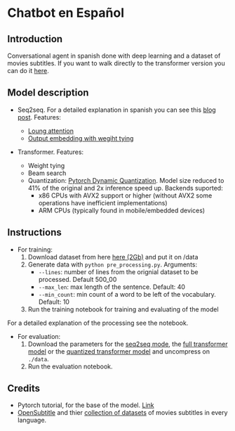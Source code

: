 # Chatbot en Español

## Introduction

Conversational agent in spanish done with deep learning and a dataset of movies subtitles. If you want to walk directly to the transformer version you can do it [here](https://rubenchaves.com/chatbot).

## Model description

- Seq2seq. For a detailed explanation in spanish you can see this [blog post](https://medium.com/@ruben_onelove/como-hacer-un-chatbot-en-espa%C3%B1ol-y-que-te-trolee-en-el-intento-2a8105d66de8). Features:

  - [Loung attention](https://arxiv.org/abs/1508.04025)
  - [Output embedding with wegiht tying](http://www.aclweb.org/anthology/E17-2025)


- Transformer. Features:

  - Weight tying
  - Beam search
  - Quantization: [Pytorch Dynamic Quantization](https://pytorch.org/docs/stable/quantization.html#quantization-workflows). Model size reduced to 41% of the original and 2x inference speed up. Backends suported:
    - x86 CPUs with AVX2 support or higher (without AVX2 some operations have inefficient implementations)
    - ARM CPUs (typically found in mobile/embedded devices)

## Instructions

- For training:
  1. Download dataset from here [here (2Gb)](http://opus.nlpl.eu/download.php?f=OpenSubtitles/v2018/mono/OpenSubtitles.raw.es.gz ) and put it on /data
  2. Generate data with `python pre_processing.py`. Arguments:
     - `--lines`: number of lines from the orignial dataset to be processed. Default 500_00
     - `--max_len`: max length of the sentence. Default: 40
     - `--min_count`: min count of a word to be left of the vocabulary. Default: 10
  3. Run the training notebook for training and evaluating of the model

For a detailed explanation of the processing see the notebook.

- For evaluation:
  1. Download the parameters for the [seq2seq mode](https://drive.google.com/open?id=1YmAgP_K75znP599HsW4kGlA2e-oeguhX), the [full transformer model](https://drive.google.com/open?id=12u1dOvexsnhKdJAW53ri4PC6gOyvo3ZT) or the [quantized transformer model](https://drive.google.com/file/d/1ZE3_AUzJWNvwVXzkvWI_4DS8NgniFhFB/view?usp=sharing) and uncompress on `./data`.
  2. Run the evaluation notebook.

## Credits

- Pytorch tutorial, for the base of the model. [Link](https://pytorch.org/tutorials/beginner/chatbot_tutorial.html)
- [OpenSubtitle](http://www.opensubtitles.org/) and thier [collection of datasets](http://opus.nlpl.eu/OpenSubtitles.php) of movies subtitles in every language.
